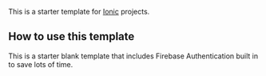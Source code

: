 This is a starter template for [Ionic](http://ionicframework.com/docs/) projects.

## How to use this template

This is a starter blank template that includes Firebase Authentication built in to save lots of time.
